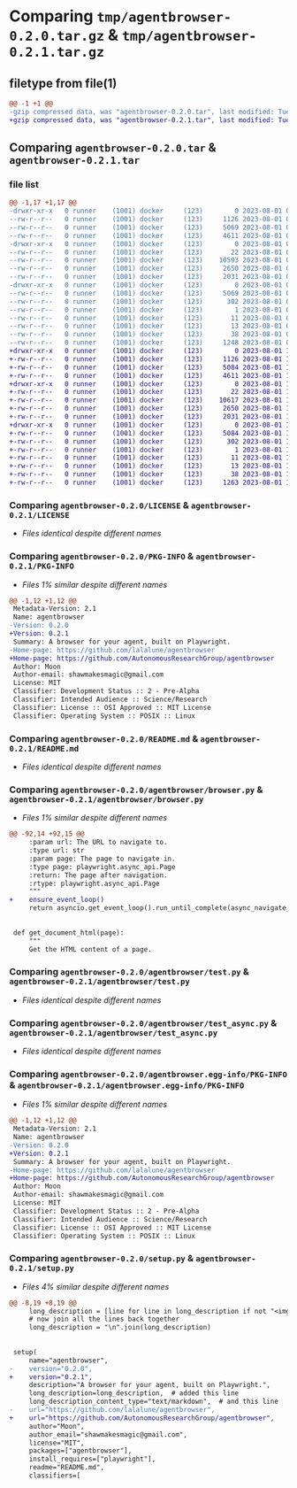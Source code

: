 # Comparing `tmp/agentbrowser-0.2.0.tar.gz` & `tmp/agentbrowser-0.2.1.tar.gz`

## filetype from file(1)

```diff
@@ -1 +1 @@
-gzip compressed data, was "agentbrowser-0.2.0.tar", last modified: Tue Aug  1 04:49:46 2023, max compression
+gzip compressed data, was "agentbrowser-0.2.1.tar", last modified: Tue Aug  1 11:53:41 2023, max compression
```

## Comparing `agentbrowser-0.2.0.tar` & `agentbrowser-0.2.1.tar`

### file list

```diff
@@ -1,17 +1,17 @@
-drwxr-xr-x   0 runner    (1001) docker     (123)        0 2023-08-01 04:49:46.141365 agentbrowser-0.2.0/
--rw-r--r--   0 runner    (1001) docker     (123)     1126 2023-08-01 04:49:33.000000 agentbrowser-0.2.0/LICENSE
--rw-r--r--   0 runner    (1001) docker     (123)     5069 2023-08-01 04:49:46.141365 agentbrowser-0.2.0/PKG-INFO
--rw-r--r--   0 runner    (1001) docker     (123)     4611 2023-08-01 04:49:33.000000 agentbrowser-0.2.0/README.md
-drwxr-xr-x   0 runner    (1001) docker     (123)        0 2023-08-01 04:49:46.137365 agentbrowser-0.2.0/agentbrowser/
--rw-r--r--   0 runner    (1001) docker     (123)       22 2023-08-01 04:49:33.000000 agentbrowser-0.2.0/agentbrowser/__init__.py
--rw-r--r--   0 runner    (1001) docker     (123)    10593 2023-08-01 04:49:33.000000 agentbrowser-0.2.0/agentbrowser/browser.py
--rw-r--r--   0 runner    (1001) docker     (123)     2650 2023-08-01 04:49:33.000000 agentbrowser-0.2.0/agentbrowser/test.py
--rw-r--r--   0 runner    (1001) docker     (123)     2031 2023-08-01 04:49:33.000000 agentbrowser-0.2.0/agentbrowser/test_async.py
-drwxr-xr-x   0 runner    (1001) docker     (123)        0 2023-08-01 04:49:46.141365 agentbrowser-0.2.0/agentbrowser.egg-info/
--rw-r--r--   0 runner    (1001) docker     (123)     5069 2023-08-01 04:49:46.000000 agentbrowser-0.2.0/agentbrowser.egg-info/PKG-INFO
--rw-r--r--   0 runner    (1001) docker     (123)      302 2023-08-01 04:49:46.000000 agentbrowser-0.2.0/agentbrowser.egg-info/SOURCES.txt
--rw-r--r--   0 runner    (1001) docker     (123)        1 2023-08-01 04:49:46.000000 agentbrowser-0.2.0/agentbrowser.egg-info/dependency_links.txt
--rw-r--r--   0 runner    (1001) docker     (123)       11 2023-08-01 04:49:46.000000 agentbrowser-0.2.0/agentbrowser.egg-info/requires.txt
--rw-r--r--   0 runner    (1001) docker     (123)       13 2023-08-01 04:49:46.000000 agentbrowser-0.2.0/agentbrowser.egg-info/top_level.txt
--rw-r--r--   0 runner    (1001) docker     (123)       38 2023-08-01 04:49:46.141365 agentbrowser-0.2.0/setup.cfg
--rw-r--r--   0 runner    (1001) docker     (123)     1248 2023-08-01 04:49:33.000000 agentbrowser-0.2.0/setup.py
+drwxr-xr-x   0 runner    (1001) docker     (123)        0 2023-08-01 11:53:41.282443 agentbrowser-0.2.1/
+-rw-r--r--   0 runner    (1001) docker     (123)     1126 2023-08-01 11:53:27.000000 agentbrowser-0.2.1/LICENSE
+-rw-r--r--   0 runner    (1001) docker     (123)     5084 2023-08-01 11:53:41.282443 agentbrowser-0.2.1/PKG-INFO
+-rw-r--r--   0 runner    (1001) docker     (123)     4611 2023-08-01 11:53:27.000000 agentbrowser-0.2.1/README.md
+drwxr-xr-x   0 runner    (1001) docker     (123)        0 2023-08-01 11:53:41.282443 agentbrowser-0.2.1/agentbrowser/
+-rw-r--r--   0 runner    (1001) docker     (123)       22 2023-08-01 11:53:27.000000 agentbrowser-0.2.1/agentbrowser/__init__.py
+-rw-r--r--   0 runner    (1001) docker     (123)    10617 2023-08-01 11:53:27.000000 agentbrowser-0.2.1/agentbrowser/browser.py
+-rw-r--r--   0 runner    (1001) docker     (123)     2650 2023-08-01 11:53:27.000000 agentbrowser-0.2.1/agentbrowser/test.py
+-rw-r--r--   0 runner    (1001) docker     (123)     2031 2023-08-01 11:53:27.000000 agentbrowser-0.2.1/agentbrowser/test_async.py
+drwxr-xr-x   0 runner    (1001) docker     (123)        0 2023-08-01 11:53:41.282443 agentbrowser-0.2.1/agentbrowser.egg-info/
+-rw-r--r--   0 runner    (1001) docker     (123)     5084 2023-08-01 11:53:41.000000 agentbrowser-0.2.1/agentbrowser.egg-info/PKG-INFO
+-rw-r--r--   0 runner    (1001) docker     (123)      302 2023-08-01 11:53:41.000000 agentbrowser-0.2.1/agentbrowser.egg-info/SOURCES.txt
+-rw-r--r--   0 runner    (1001) docker     (123)        1 2023-08-01 11:53:41.000000 agentbrowser-0.2.1/agentbrowser.egg-info/dependency_links.txt
+-rw-r--r--   0 runner    (1001) docker     (123)       11 2023-08-01 11:53:41.000000 agentbrowser-0.2.1/agentbrowser.egg-info/requires.txt
+-rw-r--r--   0 runner    (1001) docker     (123)       13 2023-08-01 11:53:41.000000 agentbrowser-0.2.1/agentbrowser.egg-info/top_level.txt
+-rw-r--r--   0 runner    (1001) docker     (123)       38 2023-08-01 11:53:41.282443 agentbrowser-0.2.1/setup.cfg
+-rw-r--r--   0 runner    (1001) docker     (123)     1263 2023-08-01 11:53:27.000000 agentbrowser-0.2.1/setup.py
```

### Comparing `agentbrowser-0.2.0/LICENSE` & `agentbrowser-0.2.1/LICENSE`

 * *Files identical despite different names*

### Comparing `agentbrowser-0.2.0/PKG-INFO` & `agentbrowser-0.2.1/PKG-INFO`

 * *Files 1% similar despite different names*

```diff
@@ -1,12 +1,12 @@
 Metadata-Version: 2.1
 Name: agentbrowser
-Version: 0.2.0
+Version: 0.2.1
 Summary: A browser for your agent, built on Playwright.
-Home-page: https://github.com/lalalune/agentbrowser
+Home-page: https://github.com/AutonomousResearchGroup/agentbrowser
 Author: Moon
 Author-email: shawmakesmagic@gmail.com
 License: MIT
 Classifier: Development Status :: 2 - Pre-Alpha
 Classifier: Intended Audience :: Science/Research
 Classifier: License :: OSI Approved :: MIT License
 Classifier: Operating System :: POSIX :: Linux
```

### Comparing `agentbrowser-0.2.0/README.md` & `agentbrowser-0.2.1/README.md`

 * *Files identical despite different names*

### Comparing `agentbrowser-0.2.0/agentbrowser/browser.py` & `agentbrowser-0.2.1/agentbrowser/browser.py`

 * *Files 1% similar despite different names*

```diff
@@ -92,14 +92,15 @@
     :param url: The URL to navigate to.
     :type url: str
     :param page: The page to navigate in.
     :type page: playwright.async_api.Page
     :return: The page after navigation.
     :rtype: playwright.async_api.Page
     """
+    ensure_event_loop()
     return asyncio.get_event_loop().run_until_complete(async_navigate_to(url, page, wait_until=wait_until))
 
 
 def get_document_html(page):
     """
     Get the HTML content of a page.
```

### Comparing `agentbrowser-0.2.0/agentbrowser/test.py` & `agentbrowser-0.2.1/agentbrowser/test.py`

 * *Files identical despite different names*

### Comparing `agentbrowser-0.2.0/agentbrowser/test_async.py` & `agentbrowser-0.2.1/agentbrowser/test_async.py`

 * *Files identical despite different names*

### Comparing `agentbrowser-0.2.0/agentbrowser.egg-info/PKG-INFO` & `agentbrowser-0.2.1/agentbrowser.egg-info/PKG-INFO`

 * *Files 1% similar despite different names*

```diff
@@ -1,12 +1,12 @@
 Metadata-Version: 2.1
 Name: agentbrowser
-Version: 0.2.0
+Version: 0.2.1
 Summary: A browser for your agent, built on Playwright.
-Home-page: https://github.com/lalalune/agentbrowser
+Home-page: https://github.com/AutonomousResearchGroup/agentbrowser
 Author: Moon
 Author-email: shawmakesmagic@gmail.com
 License: MIT
 Classifier: Development Status :: 2 - Pre-Alpha
 Classifier: Intended Audience :: Science/Research
 Classifier: License :: OSI Approved :: MIT License
 Classifier: Operating System :: POSIX :: Linux
```

### Comparing `agentbrowser-0.2.0/setup.py` & `agentbrowser-0.2.1/setup.py`

 * *Files 4% similar despite different names*

```diff
@@ -8,19 +8,19 @@
     long_description = [line for line in long_description if not "<img" in line]
     # now join all the lines back together
     long_description = "\n".join(long_description)
 
 
 setup(
     name="agentbrowser",
-    version="0.2.0",
+    version="0.2.1",
     description="A browser for your agent, built on Playwright.",
     long_description=long_description,  # added this line
     long_description_content_type="text/markdown",  # and this line
-    url="https://github.com/lalalune/agentbrowser",
+    url="https://github.com/AutonomousResearchGroup/agentbrowser",
     author="Moon",
     author_email="shawmakesmagic@gmail.com",
     license="MIT",
     packages=["agentbrowser"],
     install_requires=["playwright"],
     readme="README.md",
     classifiers=[
```

